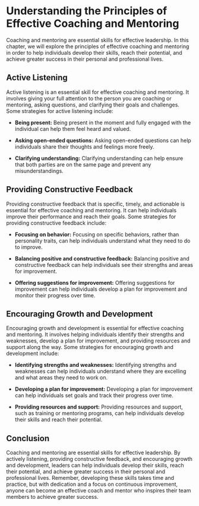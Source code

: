 Understanding the Principles of Effective Coaching and Mentoring
===================================================================================================

Coaching and mentoring are essential skills for effective leadership. In this chapter, we will explore the principles of effective coaching and mentoring in order to help individuals develop their skills, reach their potential, and achieve greater success in their personal and professional lives.

Active Listening
----------------

Active listening is an essential skill for effective coaching and mentoring. It involves giving your full attention to the person you are coaching or mentoring, asking questions, and clarifying their goals and challenges. Some strategies for active listening include:

* **Being present:** Being present in the moment and fully engaged with the individual can help them feel heard and valued.

* **Asking open-ended questions:** Asking open-ended questions can help individuals share their thoughts and feelings more freely.

* **Clarifying understanding:** Clarifying understanding can help ensure that both parties are on the same page and prevent any misunderstandings.

Providing Constructive Feedback
-------------------------------

Providing constructive feedback that is specific, timely, and actionable is essential for effective coaching and mentoring. It can help individuals improve their performance and reach their goals. Some strategies for providing constructive feedback include:

* **Focusing on behavior:** Focusing on specific behaviors, rather than personality traits, can help individuals understand what they need to do to improve.

* **Balancing positive and constructive feedback:** Balancing positive and constructive feedback can help individuals see their strengths and areas for improvement.

* **Offering suggestions for improvement:** Offering suggestions for improvement can help individuals develop a plan for improvement and monitor their progress over time.

Encouraging Growth and Development
----------------------------------

Encouraging growth and development is essential for effective coaching and mentoring. It involves helping individuals identify their strengths and weaknesses, develop a plan for improvement, and providing resources and support along the way. Some strategies for encouraging growth and development include:

* **Identifying strengths and weaknesses:** Identifying strengths and weaknesses can help individuals understand where they are excelling and what areas they need to work on.

* **Developing a plan for improvement:** Developing a plan for improvement can help individuals set goals and track their progress over time.

* **Providing resources and support:** Providing resources and support, such as training or mentoring programs, can help individuals develop their skills and reach their potential.

Conclusion
----------

Coaching and mentoring are essential skills for effective leadership. By actively listening, providing constructive feedback, and encouraging growth and development, leaders can help individuals develop their skills, reach their potential, and achieve greater success in their personal and professional lives. Remember, developing these skills takes time and practice, but with dedication and a focus on continuous improvement, anyone can become an effective coach and mentor who inspires their team members to achieve greater success.
